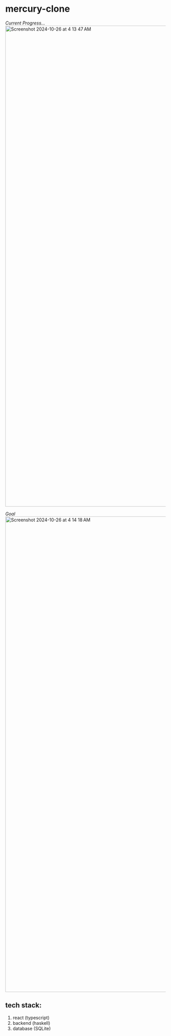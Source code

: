 # mercury-clone

_Current Progress..._
<img width="1510" alt="Screenshot 2024-10-26 at 4 13 47 AM" src="https://github.com/user-attachments/assets/3b8220d3-b177-4155-865b-2e85afadd2c6">


_Goal_
<img width="1493" alt="Screenshot 2024-10-26 at 4 14 18 AM" src="https://github.com/user-attachments/assets/58a2375d-b5d3-43a7-9dda-d74a632f9715">





## **tech stack:**
1. react (typescript)
2. backend (haskell)
3. database (SQLite)
